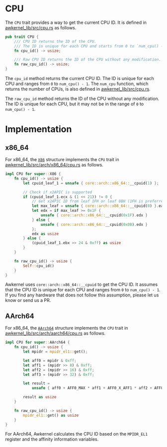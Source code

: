 # CPU

The `CPU` trait provides a way to get the current CPU ID.
It is defined in [awkernel_lib/src/cpu.rs](https://github.com/tier4/awkernel/blob/main/awkernel_lib/src/cpu.rs) as follows.

```rust
pub trait CPU {
    /// CPU ID returns the ID of the CPU.
    /// The ID is unique for each CPU and starts from 0 to `num_cpu() - 1`.
    fn cpu_id() -> usize;

    /// Raw CPU ID returns the ID of the CPU without any modification.
    fn raw_cpu_id() -> usize;
}
```

The `cpu_id` method returns the current CPU ID.
The ID is unique for each CPU and ranges from `0` to `num_cpu() - 1`.
The `num_cpu` function, which returns the number of CPUs,
is also defined in [awkernel_lib/src/cpu.rs](https://github.com/tier4/awkernel/blob/main/awkernel_lib/src/cpu.rs).

The `raw_cpu_id` method returns the ID of the CPU without any modification.
The ID is unique for each CPU,
but it may not be in the range of `0` to `num_cpu() - 1`.

# Implementation

## x86_64

For x86_64, the [`X86`](https://github.com/tier4/awkernel/blob/main/awkernel_lib/src/arch/x86_64.rs) structure implements the `CPU` trait in
[awkernel_lib/src/arch/x86_64/cpu.rs](https://github.com/tier4/awkernel/blob/main/awkernel_lib/src/arch/x86_64/cpu.rs) as follows.

```rust
impl CPU for super::X86 {
    fn cpu_id() -> usize {
        let cpuid_leaf_1 = unsafe { core::arch::x86_64::__cpuid(1) };

        // Check if x2APIC is supported
        if (cpuid_leaf_1.ecx & (1 << 21)) != 0 {
            // Get x2APIC ID from leaf 1FH or leaf 0BH (1FH is preferred)
            let max_leaf = unsafe { core::arch::x86_64::__cpuid(0) }.eax;
            let edx = if max_leaf >= 0x1F {
                unsafe { core::arch::x86_64::__cpuid(0x1F).edx }
            } else {
                unsafe { core::arch::x86_64::__cpuid(0x0B).edx }
            };
            edx as usize
        } else {
            (cpuid_leaf_1.ebx >> 24 & 0xff) as usize
        }
    }

    fn raw_cpu_id() -> usize {
        Self::cpu_id()
    }
}
```

Awkernel uses `core::arch::x86_64::__cpuid` to get the CPU ID.
It assumes that the CPU ID is unique for each CPU and ranges from `0` to `num_cpu() - 1`.
If you find any hardware that does not follow this assumption,
please let us know or send us a PR.

## AArch64

For x86_64, the [`AArch64`](https://github.com/tier4/awkernel/blob/main/awkernel_lib/src/arch/aarch64.rs) structure implements the `CPU` trait in [awkernel_lib/src/arch/aarch64/cpu.rs](https://github.com/tier4/awkernel/blob/main/awkernel_lib/src/arch/aarch64/cpu.rs) as follows.

```rust
impl CPU for super::AArch64 {
    fn cpu_id() -> usize {
        let mpidr = mpidr_el1::get();

        let aff0 = mpidr & 0xff;
        let aff1 = (mpidr >> 8) & 0xff;
        let aff2 = (mpidr >> 16) & 0xff;
        let aff3 = (mpidr >> 32) & 0xff;

        let result =
            unsafe { aff0 + AFF0_MAX * aff1 + AFF0_X_AFF1 * aff2 + AFF0_X_AFF1_X_AFF2 * aff3 };

        result as usize
    }

    fn raw_cpu_id() -> usize {
        mpidr_el1::get() as usize
    }
}
```
For AArch64, Awkernel calculates the CPU ID based on the `MPIDR_EL1` register and the affinity information variables.
